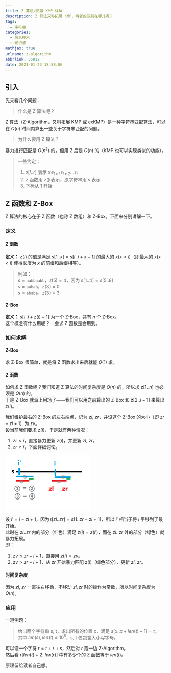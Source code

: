 ```yaml
---
title: Z 算法/拓展 KMP 详解
description: Z 算法又称拓展 KMP，两者的区别在哪儿呢？
tags:
  - 字符串
categories:
  - 信息技术
  - 知识点
mathjax: true
urlname: z-algorithm
abbrlink: 35812
date: 2021-01-23 18:58:06
---
```


## 引入

先来看几个问题：

> 什么是 Z 算法呢？

Z 算法（Z-Algorithm，又叫拓展 KMP 或 exKMP）是一种字符串匹配算法，可以在 $O(n)$ 时间内算出一些关于字符串匹配的问题。

> 为什么要用 Z 算法？

暴力进行匹配是 $O(n^2)$ 的，但用 Z 后是 $O(n)$ 的（KMP 也可以实现类似的功能）。

> 一些约定：
>
> 1. $s[l .. r]$ 表示 $s_ls_{l + 1}s_{l + 2} ... s_r$
> 2. z 函数用 $z()$ 表示，原字符串用 s 表示
> 3. 下标从 1 开始

## Z 函数和 Z-Box

Z 算法的核心在于 Z 函数（也称 Z 数组）和 Z-Box。下面来分别讲解一下。

### 定义

#### Z 函数

**定义：** $z(i)$ 的值是满足 $s[1 .. x] = s[i .. i + x - 1]$ 的最大的 $x (x < i)$（即最大的 $x (x < i)$ 使得长度为 $x$ 的前缀和后缀相等）。

> 例如：  
> $s = \texttt{aabbaabb}$，$z(5) = 4$，因为 $s[1 .. 4] = s[5 .. 8]$  
> $s = \texttt{aabab}$，$z(3) = 0$  
> $s = \texttt{ababa}$，$z(3) = 3$

#### Z-Box

**定义：** $s[i .. i + z(i) - 1]$ 为一个 Z-Box，共有 $n$ 个 Z-Box。  
这个概念有什么用呢？一会求 Z 函数是会用到。

### 如何求解

#### Z-Box

求 Z-Box 很简单，就是将 Z 函数求出来后就能 $O(1)$ 求。

#### Z 函数

如何求 Z 函数呢？我们知道 Z 算法的时间复杂度是 $O(n)$ 的，所以求 $z[1 .. n]$ 也必须是 $O(n)$ 的。  
于是 Z-Box 就派上用场了——我们可以用之前算出的 Z-Box 和 $z[2 .. i - 1]$ 来算出 $z(i)$。

我们维护最右的 Z-Box 的左右端点，记为 $zl$, $zr$，并设这个 Z-Box 的大小（即 $zr - zl + 1$）为 $zv$。  
设当前我们要求 $z(i)$，于是就有两种情况：

1. $zr < i$，直接暴力更新 $z(i)$，并更新 $zl$, $zr$。
2. $zr \ge i$，下面详细讨论。

![Z 函数更新](Z-算法详解/Z-函数更新.png)

设 $i' = i - zl + 1$，因为$s[zl .. zr] = s[1 .. zr-zl+1]$，所以 $i'$ 相当于将 $i$ 平移到了最开始。  
此时在 $zl .. zr$ 内的部分（红色）满足 $z(i) = z(i')$，而在 $zl .. zr$ 外的部分（绿色）就暴力拓展。  
即：

1. $zv \le zr - i + 1$，直接用 $z(i) = zv$。
2. $zv > zr - i + 1$，从 $zr$ 开始暴力匹配 $z(i)$（绿色部分），更新 $zl$, $zr$。

#### 时间复杂度

因为 $zl$, $zr$ 一直往右移动，不移动 $zl, zr$ 时的操作为常数，所以时间复杂度为 $O(n)$。

### 应用

一道例题：

> 给出两个字符串 s, t，求出所有的位置 x，满足 $s[x .. x + len(t) - 1] = t$。  
> 其中 $len(s), len(t) \le 10^5$，s, t 仅包含大小写字母。

可以设一个字符 $r = t + \texttt{!} + s$，然后对 $r$ 跑一边 Z-Algorithm。  
然后看 $r[len(t) + 2 .. len(r)]$ 中有多少个的 Z 函数等于 $len(t)$。

原理留给读者自己想。
